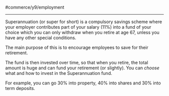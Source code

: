 #commerce/y9/employment 

---
Superannuation (or super for short) is a compulsory savings scheme where your employer contributes part of your salary (11%) into a fund of your choice which you can only withdraw when you retire at age 67, unless you have any other special conditions. 

The main purpose of this is to encourage employees to save for their retirement.

The fund is then invested over time, so that when you retire, the total amount is huge and can fund your retirement (or slightly). You can *choose* what and how to invest in the Superannuation fund. 

For example, you can go 30% into property, 40% into shares and 30% into term deposits.